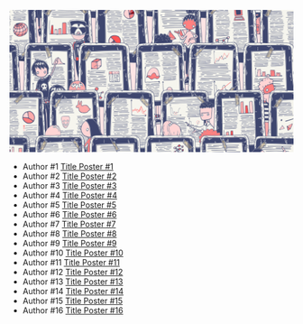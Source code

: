 ![Tux, the Linux mascot](/Images/poster_session_2160x1080.png)

- Author #1 [Title Poster #1](/Poster/a0poster.pdf)
- Author #2 [Title Poster #2](https://github.com/docs-dibris/CSW21/blob/gh-pages/Poster/a0poster.pdf)
- Author #3 [Title Poster #3](https://github.com/docs-dibris/CSW21/blob/gh-pages/Poster/a0poster.pdf)
- Author #4 [Title Poster #4](https://github.com/docs-dibris/CSW21/blob/gh-pages/Poster/a0poster.pdf)
- Author #5 [Title Poster #5](https://github.com/docs-dibris/CSW21/blob/gh-pages/Poster/a0poster.pdf)
- Author #6 [Title Poster #6](https://github.com/docs-dibris/CSW21/blob/gh-pages/Poster/a0poster.pdf)
- Author #7 [Title Poster #7](https://github.com/docs-dibris/CSW21/blob/gh-pages/Poster/a0poster.pdf)
- Author #8 [Title Poster #8](https://github.com/docs-dibris/CSW21/blob/gh-pages/Poster/a0poster.pdf)
- Author #9 [Title Poster #9](https://github.com/docs-dibris/CSW21/blob/gh-pages/Poster/a0poster.pdf)
- Author #10 [Title Poster #10](https://github.com/docs-dibris/CSW21/blob/gh-pages/Poster/a0poster.pdf)
- Author #11 [Title Poster #11](https://github.com/docs-dibris/CSW21/blob/gh-pages/Poster/a0poster.pdf)
- Author #12 [Title Poster #12](https://github.com/docs-dibris/CSW21/blob/gh-pages/Poster/a0poster.pdf)
- Author #13 [Title Poster #13](https://github.com/docs-dibris/CSW21/blob/gh-pages/Poster/a0poster.pdf)
- Author #14 [Title Poster #14](https://github.com/docs-dibris/CSW21/blob/gh-pages/Poster/a0poster.pdf)
- Author #15 [Title Poster #15](https://github.com/docs-dibris/CSW21/blob/gh-pages/Poster/a0poster.pdf)
- Author #16 [Title Poster #16](https://github.com/docs-dibris/CSW21/blob/gh-pages/Poster/a0poster.pdf)
